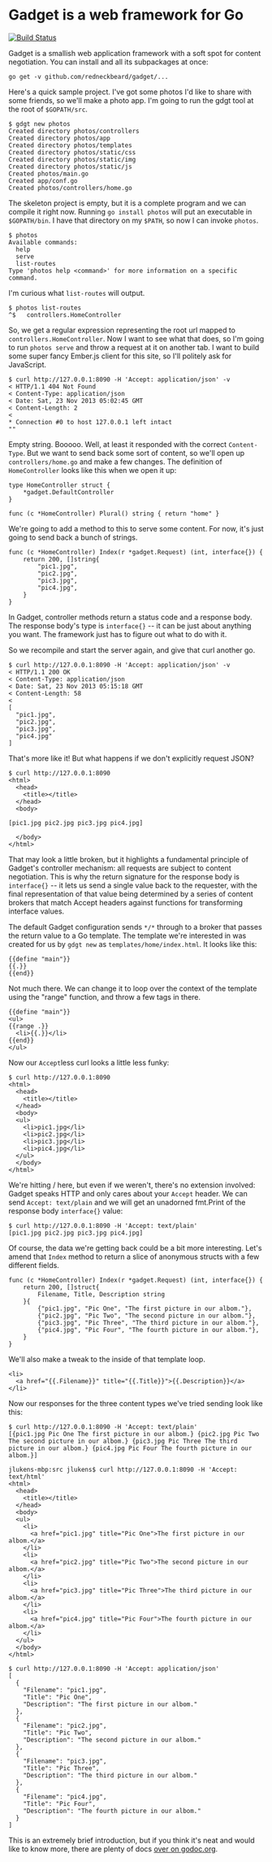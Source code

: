 Gadget is a web framework for Go
================================

[![Build Status](https://travis-ci.org/redneckbeard/gadget.png?branch=master)](https://travis-ci.org/redneckbeard/gadget)

Gadget is a smallish web application framework with a soft spot for content
negotiation. You can install and all its subpackages at once:

```
go get -v github.com/redneckbeard/gadget/...
```

Here's a quick sample project. I've got some photos I'd like to share with some
friends, so we'll make a photo app. I'm going to run the gdgt tool at the root
of `$GOPATH/src`.

```
$ gdgt new photos
Created directory photos/controllers
Created directory photos/app
Created directory photos/templates
Created directory photos/static/css
Created directory photos/static/img
Created directory photos/static/js
Created photos/main.go
Created app/conf.go
Created photos/controllers/home.go
```

The skeleton project is empty, but it is a complete program and we can compile it right now. Running `go install photos` will put an executable in `$GOPATH/bin`. I have that directory on my `$PATH`, so now I can invoke `photos`.

```
$ photos
Available commands:
  help
  serve
  list-routes
Type 'photos help <command>' for more information on a specific command.
```

I'm curious what `list-routes` will output.

```
$ photos list-routes
^$ 	 controllers.HomeController
```

So, we get a regular expression representing the root url mapped to
`controllers.HomeController`. Now I want to see what that does, so I'm going to
run `photos serve` and throw a request at it on another tab. I want to build
some super fancy Ember.js client for this site, so I'll politely ask for
JavaScript.

```
$ curl http://127.0.0.1:8090 -H 'Accept: application/json' -v
< HTTP/1.1 404 Not Found
< Content-Type: application/json
< Date: Sat, 23 Nov 2013 05:02:45 GMT
< Content-Length: 2
< 
* Connection #0 to host 127.0.0.1 left intact
""
```

Empty string. Booooo. Well, at least it responded with the correct
`Content-Type`. But we want to send back some sort of content, so we'll open up
`controllers/home.go` and make a few changes. The definition of
`HomeController` looks like this when we open it up:

```
type HomeController struct {
	*gadget.DefaultController
}

func (c *HomeController) Plural() string { return "home" }
```

We're going to add a method to this to serve some content. For now, it's just
going to send back a bunch of strings.

```
func (c *HomeController) Index(r *gadget.Request) (int, interface{}) {
	return 200, []string{
		"pic1.jpg",
		"pic2.jpg",
		"pic3.jpg",
		"pic4.jpg",
	}
}
```

In Gadget, controller methods return a status code and a response body. The
response body's type is `interface{}` -- it can be just about anything you
want. The framework just has to figure out what to do with it.

So we recompile and start the server again, and give that curl another go.

```
$ curl http://127.0.0.1:8090 -H 'Accept: application/json' -v
< HTTP/1.1 200 OK
< Content-Type: application/json
< Date: Sat, 23 Nov 2013 05:15:18 GMT
< Content-Length: 58
< 
[
  "pic1.jpg",
  "pic2.jpg",
  "pic3.jpg",
  "pic4.jpg"
]
```

That's more like it! But what happens if we don't explicitly request JSON?

```
$ curl http://127.0.0.1:8090
<html>
  <head>
    <title></title>
  </head>
  <body>
	  
[pic1.jpg pic2.jpg pic3.jpg pic4.jpg]

  </body>
</html>
```

That may look a little broken, but it highlights a fundamental principle of
Gadget's controller mechanism: all requests are subject to content negotiation.
This is why the return signature for the response body is `interface{}` -- it
lets us send a single value back to the requester, with the final
representation of that value being determined by a series of content brokers
that match Accept headers against functions for transforming interface values.

The default Gadget configuration sends `*/*` through to a broker that passes
the return value to a Go template. The template we're interested in was created
for us by `gdgt new` as `templates/home/index.html`. It looks like this:

```
{{define "main"}}
{{.}}
{{end}}
```

Not much there. We can change it to loop over the context of the template using
the "range" function, and throw a few tags in there.

```
{{define "main"}}
<ul>
{{range .}}
  <li>{{.}}</li>
{{end}}
</ul>
```

Now our `Accept`less curl looks a little less funky:

```
$ curl http://127.0.0.1:8090
<html>
  <head>
    <title></title>
  </head>
  <body>
  <ul>
    <li>pic1.jpg</li>
    <li>pic2.jpg</li>
    <li>pic3.jpg</li>
    <li>pic4.jpg</li>
  </ul>
  </body>
</html>
```

We're hitting / here, but even if we weren't, there's no extension involved:
Gadget speaks HTTP and only cares about your `Accept` header. We can send
`Accept: text/plain` and we will get an unadorned fmt.Print of the response
body `interface{}` value:

```
$ curl http://127.0.0.1:8090 -H 'Accept: text/plain'
[pic1.jpg pic2.jpg pic3.jpg pic4.jpg]
```

Of course, the data we're getting back could be a bit more interesting. Let's
amend that `Index` method to return a slice of anonymous structs with a few
different fields.

```
func (c *HomeController) Index(r *gadget.Request) (int, interface{}) {
	return 200, []struct{
		Filename, Title, Description string
	}{
		{"pic1.jpg", "Pic One", "The first picture in our albom."},
		{"pic2.jpg", "Pic Two", "The second picture in our albom."},
		{"pic3.jpg", "Pic Three", "The third picture in our albom."},
		{"pic4.jpg", "Pic Four", "The fourth picture in our albom."},
	}
}
```

We'll also make a tweak to the inside of that template loop.

```
<li>
  <a href="{{.Filename}}" title="{{.Title}}">{{.Description}}</a>
</li>
```

Now our responses for the three content types we've tried sending look like this:

```
$ curl http://127.0.0.1:8090 -H 'Accept: text/plain'
[{pic1.jpg Pic One The first picture in our albom.} {pic2.jpg Pic Two The second picture in our albom.} {pic3.jpg Pic Three The third picture in our albom.} {pic4.jpg Pic Four The fourth picture in our albom.}]

jlukens-mbp:src jlukens$ curl http://127.0.0.1:8090 -H 'Accept: text/html'
<html>
  <head>
    <title></title>
  </head>
  <body>
  <ul>
    <li>
      <a href="pic1.jpg" title="Pic One">The first picture in our albom.</a>
    </li>
    <li>
      <a href="pic2.jpg" title="Pic Two">The second picture in our albom.</a>
    </li>
    <li>
      <a href="pic3.jpg" title="Pic Three">The third picture in our albom.</a>
    </li>
    <li>
      <a href="pic4.jpg" title="Pic Four">The fourth picture in our albom.</a>
    </li>
  </ul>
  </body>
</html>

$ curl http://127.0.0.1:8090 -H 'Accept: application/json'
[
  {
    "Filename": "pic1.jpg",
    "Title": "Pic One",
    "Description": "The first picture in our albom."
  },
  {
    "Filename": "pic2.jpg",
    "Title": "Pic Two",
    "Description": "The second picture in our albom."
  },
  {
    "Filename": "pic3.jpg",
    "Title": "Pic Three",
    "Description": "The third picture in our albom."
  },
  {
    "Filename": "pic4.jpg",
    "Title": "Pic Four",
    "Description": "The fourth picture in our albom."
  }
]
```

This is an extremely brief introduction, but if you think it's neat and would
like to know more, there are plenty of docs [over on
godoc.org](http://godoc.org/github.com/redneckbeard/gadget).
